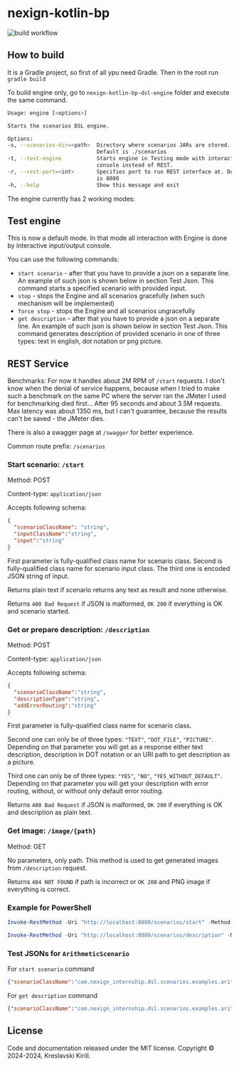 # nexign-kotlin-bp
![build workflow](https://github.com/KreslavskiKD/nexign-kotlin-bp/actions/workflows/build-gradle-project.yml/badge.svg)
## How to build

It is a Gradle project, so first of all ypu need Gradle. Then in the root run `gradle build`

To build engine only, go to `nexign-kotlin-bp-dsl-engine` folder and execute the same command.

[comment]: <> (gradle build -D org.gradle.java.home="C:\PROGRA~1\Java\jdk-17")


```bash
Usage: engine [<options>]

Starts the scenarios DSL engine.

Options:
-s, --scenarios-dir=<path>  Directory where scenarios JARs are stored.
                            Default is ./scenarios
-t, --test-engine           Starts engine in Testing mode with interactive
                            console instead of REST.
-r, --rest-port=<int>       Specifies port to run REST interface at. Default
                            is 8080
-h, --help                  Show this message and exit
```

The engine currently has 2 working modes:

## Test engine
This is now a default mode. In that mode all interaction with Engine is done by interactive input/output console.

You can use the following commands:
- `start scenario` - after that you have to provide a json on a separate line. An example of such json is shown below in section Test Json. This command starts a specified scenario with provided input.
- `stop` - stops the Engine and all scenarios gracefully (when such mechanism will be implemented)
- `force stop` - stops the Engine and all scenarios ungracefully
- `get description` - after that you have to provide a json on a separate line. An example of such json is shown below in section Test Json. This command generates description of provided scenario in one of three types: text in english, dot notation or png picture.

## REST Service

Benchmarks: For now it handles about 2M RPM of `/start` requests. I don't know when the denial of service happens, because when I tried to make such a benchmark on the same PC where the server ran the JMeter I used for benchmarking died first... After 95 seconds and about 3.5M requests. Max latency was about 1350 ms, but I can't guarantee, because the results can't be saved - the JMeter dies.

There is also a swagger page at `/swagger` for better experience.

Common route prefix: `/scenarios`

### Start scenario: `/start`
Method: POST

Content-type: `application/json`

Accepts following schema:
```json
{
  "scenarioClassName": "string",
  "inputClassName":"string",
  "input":"string"
}
```

First parameter is fully-qualified class name for scenario class. Second is fully-qualified class name for scenario input class. The third one is encoded JSON string of input.

Returns plain text if scenario returns any text as result and none otherwise. 

Returns `400 Bad Request` if JSON is malformed, `OK 200` if everything is OK and scenario started.

### Get or prepare description: `/description`
Method: POST

Content-type: `application/json`

Accepts following schema:
```json
{
  "scenarioClassName":"string",
  "descriptionType":"string",
  "addErrorRouting":"string"
}
```
First parameter is fully-qualified class name for scenario class. 

Second one can only be of three types: `"TEXT"`, `"DOT_FILE"`, `"PICTURE"`. Depending on that parameter you will get as a response either text description, description in DOT notation or an URI path to get description as a picture.

Third one can only be of three types: `"YES"`, `"NO"`, `"YES_WITHOUT_DEFAULT"`. Depending on that parameter you will get your description with error routing, without, or without only default error routing.

Returns `400 Bad Request` if JSON is malformed, `OK 200` if everything is OK and description as plain text.

### Get image: `/image/{path}`
Method: GET

No parameters, only path. This method is used to get generated images from `/description` request.

Returns `404 NOT FOUND` if path is incorrect or `OK 200` and PNG image if everything is correct.

### Example for PowerShell

```powershell
Invoke-RestMethod -Uri "http://localhost:8080/scenarios/start" -Method Post -ContentType "application/json" -Body '{"scenarioClassName":"com.nexign_internship.dsl.scenarios.examples.arithmeticscenario.ArithmeticScenario","inputClassName":"com.nexign_internship.dsl.scenarios.examples.arithmeticscenario.ArithmeticInput","input":"{\"a\":12.0,\"b\":5.5}"}'
```

```powershell
Invoke-RestMethod -Uri "http://localhost:8080/scenarios/description" -Method Post -ContentType "application/json" -Body '{"scenarioClassName":"com.nexign_internship.dsl.scenarios.examples.arithmeticscenario.ArithmeticScenario","descriptionType":"PICTURE","addErrorRouting":"NO"}'
```

### Test JSONs for `ArithmeticScenario`
For `start scenario` command
```json
{"scenarioClassName":"com.nexign_internship.dsl.scenarios.examples.arithmeticscenario.ArithmeticScenario","inputClassName":"com.nexign_internship.dsl.scenarios.examples.arithmeticscenario.ArithmeticInput","input":"{\"a\":12.0,\"b\":5.5}"}
```

For `get description` command
```json
{"scenarioClassName":"com.nexign_internship.dsl.scenarios.examples.arithmeticscenario.ArithmeticScenario","descriptionType":"PICTURE","addErrorRouting":"NO"}
```

## License 

Code and documentation released under the MIT license. Copyright © 2024-2024, Kreslavski Kirill.